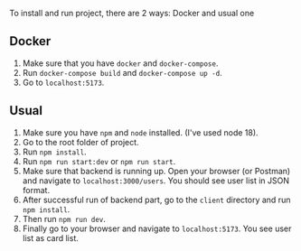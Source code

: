 
To install and run project, there are 2 ways: Docker and usual one

## Docker
1. Make sure that you have `docker` and `docker-compose`.
2. Run `docker-compose build` and `docker-compose up -d`.
3. Go to `localhost:5173`.


## Usual
1. Make sure you have `npm` and `node` installed. (I've used node 18).
2. Go to the root folder of project.
3. Run `npm install`.
4. Run `npm run start:dev` or `npm run start`.
5. Make sure that backend is running up. Open your browser (or Postman) and navigate to `localhost:3000/users`. You should see user list in JSON format.
6. After successful run of backend part, go to the `client` directory and run `npm install`.
7. Then run `npm run dev`.
8. Finally go to your browser and navigate to `localhost:5173`. You see user list as card list.
